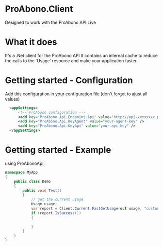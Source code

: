 # ProAbono.Client

Designed to work with the ProAbono API Live

# What it does

It's a .Net client for the ProAbono API
It contains an internal cache to reduce the calls to the 'Usage' resource and make your application faster.


# Getting started - Configuration

Add this configuration in your configuration file (don't forget to ajust all values)

```xml
  <appSettings>
	  <!-- ProAbono configuration -->
	  <add key="ProAbono.Api.Endpoint.Api" value="http://api-xxxxxxxx.proabono.com" />
	  <add key="ProAbono.Api.KeyAgent" value="your-agent-key" />
	  <add key="ProAbono.Api.KeyApi" value="your-api-key" />
  </appSettings>
```

# Getting started - Example

using ProAbonoApi;

```c#
namespace MyApp
{
	public class Demo
	{
		public void Test()
		{
			// get the current usage
			Usage usage;
			var report = Client.Current.FastGetUsage(out usage, "customer-18", "feature-4", false);
			if (report.IsSuccess())
			{
				
			}
		}
	}
}
```
